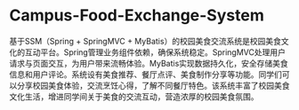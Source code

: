# Campus-Food-Exchange-System
基于SSM（Spring + SpringMVC + MyBatis）的校园美食交流系统是校园美食文化的互动平台。Spring管理业务组件依赖，确保系统稳定。SpringMVC处理用户请求与页面交互，为用户带来流畅体验。MyBatis实现数据持久化，安全存储美食信息和用户评论。系统设有美食推荐、餐厅点评、美食制作分享等功能。同学们可以分享校园美食体验，交流烹饪心得，了解不同餐厅特色。该系统丰富了校园美食文化生活，增进同学间关于美食的交流互动，营造浓厚的校园美食氛围。
